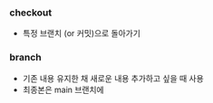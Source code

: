 ### checkout

- 특정 브랜치 (or 커밋)으로 돌아가기

### branch

- 기존 내용 유지한 채 새로운 내용 추가하고 싶을 때 사용
- 최종본은 main 브랜치에